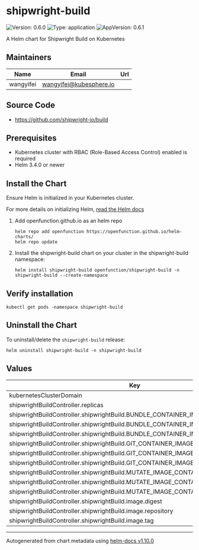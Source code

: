 # shipwright-build

![Version: 0.6.0](https://img.shields.io/badge/Version-0.6.0-informational?style=flat-square) ![Type: application](https://img.shields.io/badge/Type-application-informational?style=flat-square) ![AppVersion: 0.6.1](https://img.shields.io/badge/AppVersion-0.6.1-informational?style=flat-square)

A Helm chart for Shipwright Build on Kubernetes

## Maintainers

| Name | Email | Url |
| ---- | ------ | --- |
| wangyifei | <wangyifei@kubesphere.io> |  |

## Source Code

* <https://github.com/shipwright-io/build>


## Prerequisites

* Kubernetes cluster with RBAC (Role-Based Access Control) enabled is required
* Helm 3.4.0 or newer

## Install the Chart

Ensure Helm is initialized in your Kubernetes cluster.

For more details on initializing Helm, [read the Helm docs](https://helm.sh/docs/)

1. Add openfunction.github.io as an helm repo
    ```
    helm repo add openfunction https://openfunction.github.io/helm-charts/
    helm repo update
    ```

2. Install the shipwright-build chart on your cluster in the shipwright-build namespace:
    ```
    helm install shipwright-build openfunction/shipwright-build -n shipwright-build --create-namespace
    ```

## Verify installation

```
kubectl get pods -namespace shipwright-build
```

## Uninstall the Chart

To uninstall/delete the `shipwright-build` release:
```
helm uninstall shipwright-build -n shipwright-build
```

## Values

| Key | Type | Default | Description |
|-----|------|---------|-------------|
| kubernetesClusterDomain | string | `"cluster.local"` |  |
| shipwrightBuildController.replicas | int | `1` |  |
| shipwrightBuildController.shipwrightBuild.BUNDLE_CONTAINER_IMAGE.digest | string | `"sha256:8677e34c97966921fbf34ba084bc6582c2fdb244afed19aeea51cbc5466dbd1b"` |  |
| shipwrightBuildController.shipwrightBuild.BUNDLE_CONTAINER_IMAGE.repository | string | `"quay.io/shipwright/bundle"` |  |
| shipwrightBuildController.shipwrightBuild.BUNDLE_CONTAINER_IMAGE.tag | string | `"v0.6.0"` |  |
| shipwrightBuildController.shipwrightBuild.GIT_CONTAINER_IMAGE.digest | string | `"sha256:2cff62f102e495e95081cd4b56d94c0e001cfc999228ad249d4b9b099d0c0ff2"` |  |
| shipwrightBuildController.shipwrightBuild.GIT_CONTAINER_IMAGE.repository | string | `"ghcr.io/shipwright-io/build/git"` |  |
| shipwrightBuildController.shipwrightBuild.GIT_CONTAINER_IMAGE.tag | string | `"v0.7.0"` |  |
| shipwrightBuildController.shipwrightBuild.MUTATE_IMAGE_CONTAINER_IMAGE.digest | string | `"sha256:b4af89749dfa2659b1a828b06c17b6d77cb9221abdc52a99795c13ae3cf50753"` |  |
| shipwrightBuildController.shipwrightBuild.MUTATE_IMAGE_CONTAINER_IMAGE.repository | string | `"quay.io/shipwright/mutate-image"` |  |
| shipwrightBuildController.shipwrightBuild.MUTATE_IMAGE_CONTAINER_IMAGE.tag | string | `"v0.6.0"` |  |
| shipwrightBuildController.shipwrightBuild.image.digest | string | `"sha256:7e9dce636fcedcdb4e18cc8d3ccb6bdd4e21fa0c7551efef63aa5464e1b9745b"` |  |
| shipwrightBuildController.shipwrightBuild.image.repository | string | `"quay.io/shipwright/shipwright-build-controller"` |  |
| shipwrightBuildController.shipwrightBuild.image.tag | string | `"v0.6.0"` |  |

----------------------------------------------
Autogenerated from chart metadata using [helm-docs v1.10.0](https://github.com/norwoodj/helm-docs/releases/v1.10.0)
